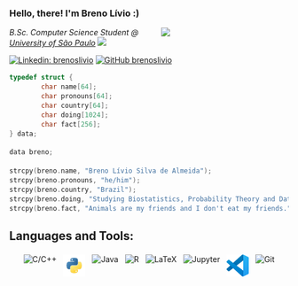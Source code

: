 ### Hello, there! I'm Breno Lívio :)


<img align='right' src="https://media2.giphy.com/media/biswiZXMZOiOtlozZy/source.gif" width="230">
<em>B.Sc. Computer Science Student @ <a href="https://www5.usp.br/">University of São Paulo</a> <img src="https://escolaeducacao.com.br/wp-content/uploads/2018/09/usp-curso-de-historia.jpg" width="30"></br>
</em>

[![Linkedin: brenoslivio](https://img.shields.io/badge/-brenoslivio-blue?style=flat-square&logo=Linkedin&logoColor=white&link=https://www.linkedin.com/in/brenoslivio/)](https://www.linkedin.com/in/brenoslivio/)
[![GitHub brenoslivio](https://img.shields.io/github/followers/brenoslivio?label=follow&style=social)](https://github.com/brenoslivio)

```C
typedef struct {
        char name[64]; 
        char pronouns[64];
        char country[64];
        char doing[1024];
        char fact[256];
} data;

data breno;

strcpy(breno.name, "Breno Lívio Silva de Almeida");
strcpy(breno.pronouns, "he/him");
strcpy(breno.country, "Brazil");
strcpy(breno.doing, "Studying Biostatistics, Probability Theory and Data Science");
strcpy(breno.fact, "Animals are my friends and I don't eat my friends.");

```



## Languages and Tools:
<p align="center">
<img src="https://raw.githubusercontent.com/isocpp/logos/master/cpp_logo.png" alt="C/C++" height="40" style="vertical-align:top; margin:4px">
<img src="https://raw.githubusercontent.com/github/explore/80688e429a7d4ef2fca1e82350fe8e3517d3494d/topics/python/python.png" alt="Python" height="40" style="vertical-align:top; margin:4px">
<img src="https://i.pinimg.com/originals/f1/ea/a7/f1eaa7278f64e27128e062a3de918265.png" alt="Java" height="40" style="vertical-align:top; margin:4px">
<img src="https://www.r-project.org/logo/Rlogo.svg" alt="R" height="40" style="vertical-align:top; margin:4px">
<img src="https://i.stack.imgur.com/zHFFO.png" alt="LaTeX" height="40" style="vertical-align:top; margin:4px">
<img src="https://upload.wikimedia.org/wikipedia/commons/thumb/3/38/Jupyter_logo.svg/518px-Jupyter_logo.svg.png" alt="Jupyter" height="40" style="vertical-align:top; margin:4px">
<img src="https://raw.githubusercontent.com/github/explore/80688e429a7d4ef2fca1e82350fe8e3517d3494d/topics/visual-studio-code/visual-studio-code.png" alt="VS Code" height="40" style="vertical-align:top; margin:4px">
<img src="https://upload.wikimedia.org/wikipedia/commons/thumb/e/e0/Git-logo.svg/1280px-Git-logo.svg.png" alt="Git" height="40" style="vertical-align:top; margin:4px">
</p>
